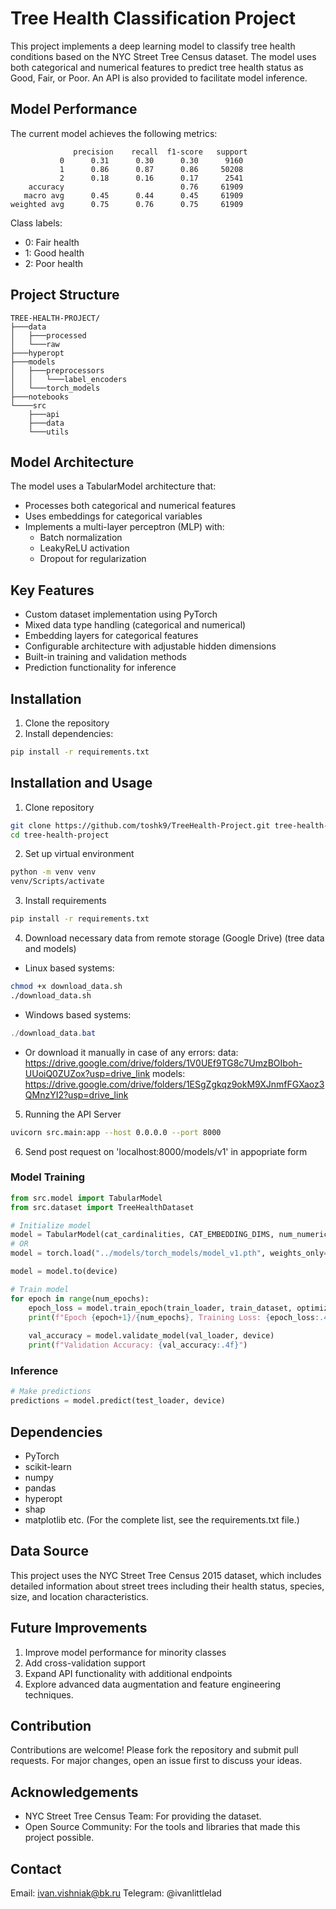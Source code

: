 # Tree Health Classification Project

This project implements a deep learning model to classify tree health conditions based on the NYC Street Tree Census dataset. The model uses both categorical and numerical features to predict tree health status as Good, Fair, or Poor. An API is also provided to facilitate model inference.

## Model Performance

The current model achieves the following metrics:

```
              precision    recall  f1-score   support
           0      0.31      0.30      0.30      9160
           1      0.86      0.87      0.86     50208
           2      0.18      0.16      0.17      2541
    accuracy                          0.76     61909
   macro avg      0.45      0.44      0.45     61909
weighted avg      0.75      0.76      0.75     61909
```

Class labels:
- 0: Fair health
- 1: Good health
- 2: Poor health

## Project Structure

```
TREE-HEALTH-PROJECT/
├───data
│   ├───processed
│   └───raw
├───hyperopt
├───models
│   ├───preprocessors
│   │   └───label_encoders
│   └───torch_models
├───notebooks
└────src
    ├───api
    ├───data
    └───utils
```

## Model Architecture

The model uses a TabularModel architecture that:
- Processes both categorical and numerical features
- Uses embeddings for categorical variables
- Implements a multi-layer perceptron (MLP) with:
  - Batch normalization
  - LeakyReLU activation
  - Dropout for regularization

## Key Features

- Custom dataset implementation using PyTorch
- Mixed data type handling (categorical and numerical)
- Embedding layers for categorical features
- Configurable architecture with adjustable hidden dimensions
- Built-in training and validation methods
- Prediction functionality for inference

## Installation

1. Clone the repository
2. Install dependencies:
```bash
pip install -r requirements.txt
```

## Installation and Usage

1. Clone repository
```bash
git clone https://github.com/toshk9/TreeHealth-Project.git tree-health-project
cd tree-health-project
``` 
2. Set up virtual environment
```bash
python -m venv venv
venv/Scripts/activate
```
3. Install requirements
```bash
pip install -r requirements.txt
```
4. Download necessary data from remote storage (Google Drive) (tree data and models)
- Linux based systems:
```bash
chmod +x download_data.sh
./download_data.sh
```
- Windows based systems:
```powershell
./download_data.bat
```
- Or download it manually in case of any errors:
data: https://drive.google.com/drive/folders/1V0UEf9TG8c7UmzBOIboh-UUoiQ0ZUZox?usp=drive_link
models: https://drive.google.com/drive/folders/1ESgZgkqz9okM9XJnmfFGXaoz3QMnzYI2?usp=drive_link

5. Running the API Server
```bash
uvicorn src.main:app --host 0.0.0.0 --port 8000
```
6. Send post request on 'localhost:8000/models/v1' in appopriate form

### Model Training

```python
from src.model import TabularModel
from src.dataset import TreeHealthDataset

# Initialize model
model = TabularModel(cat_cardinalities, CAT_EMBEDDING_DIMS, num_numeric_features, HIDDEN_DIMS, num_classes, dropout_p=DROPOUT_P)
# OR
model = torch.load("../models/torch_models/model_v1.pth", weights_only=False)

model = model.to(device)

# Train model
for epoch in range(num_epochs):
    epoch_loss = model.train_epoch(train_loader, train_dataset, optimizer, criterion, device)
    print(f"Epoch {epoch+1}/{num_epochs}, Training Loss: {epoch_loss:.4f}")
    
    val_accuracy = model.validate_model(val_loader, device)
    print(f"Validation Accuracy: {val_accuracy:.4f}")
```

### Inference

```python
# Make predictions
predictions = model.predict(test_loader, device)
```

## Dependencies

- PyTorch
- scikit-learn
- numpy
- pandas
- hyperopt
- shap
- matplotlib
etc.
(For the complete list, see the requirements.txt file.)

## Data Source

This project uses the NYC Street Tree Census 2015 dataset, which includes detailed information about street trees including their health status, species, size, and location characteristics.

## Future Improvements

1. Improve model performance for minority classes
2. Add cross-validation support
3. Expand API functionality with additional endpoints
4. Explore advanced data augmentation and feature engineering techniques.

## Contribution
Contributions are welcome! Please fork the repository and submit pull requests. For major changes, open an issue first to discuss your ideas.

## Acknowledgements
- NYC Street Tree Census Team: For providing the dataset.
- Open Source Community: For the tools and libraries that made this project possible.

## Contact

Email: ivan.vishniak@bk.ru
Telegram: @ivanlittlelad
